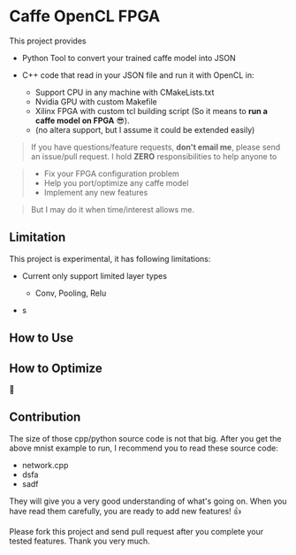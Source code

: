 # Caffe OpenCL FPGA

This project provides

- Python Tool to convert your trained caffe model into JSON

- C++ code that read in your JSON file and run it with OpenCL in:

  - Support CPU in any machine with CMakeLists.txt
  - Nvidia GPU with custom Makefile
  - Xilinx FPGA with custom tcl building script (So it means to **run a caffe model on FPGA** 😎).
  - (no altera support, but I assume it could be extended easily)

> If you have questions/feature requests, **don't email me**, please send an issue/pull request. I hold **ZERO** responsibilities to help anyone to

> - Fix your FPGA configuration problem
> - Help you port/optimize any caffe model
> - Implement any new features

> But I may do it when time/interest allows me.

## Limitation

This project is experimental, it has following limitations:

- Current only support limited layer types

  - Conv, Pooling, Relu

- s

## How to Use

## How to Optimize

🚀

## Contribution

The size of those cpp/python source code is not that big. After you get the above mnist example to run, I recommend you to read these source code:

- network.cpp
- dsfa
- sadf

They will give you a very good understanding of what's going on. When you have read them carefully, you are ready to add new features! 👍

Please fork this project and send pull request after you complete your tested features. Thank you very much.
